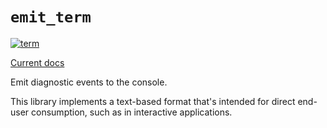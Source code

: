 # `emit_term`

[![term](https://github.com/emit-rs/emit/actions/workflows/term.yml/badge.svg)](https://github.com/emit-rs/emit/actions/workflows/term.yml)

[Current docs](https://docs.rs/emit_term/0.11.9/emit_term/index.html)

Emit diagnostic events to the console.

This library implements a text-based format that's intended for direct end-user consumption, such as in interactive applications.

